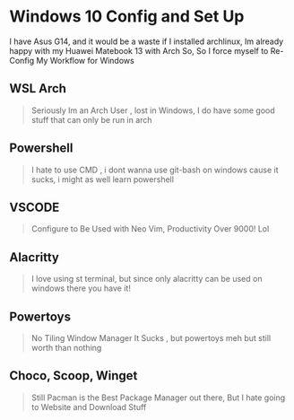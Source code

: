 # Windows 10 Config and Set Up

I have Asus G14, and it would be a waste if I installed archlinux, Im already happy with my Huawei Matebook 13 with Arch So, So I force myself to Re-Config My Workflow for Windows

## WSL Arch
> Seriously Im an Arch User , lost in Windows, I do have some good stuff that can only be run in arch

## Powershell
> I hate to use CMD , i dont wanna use git-bash on windows cause it sucks, i might as well learn powershell 

## VSCODE
> Configure to Be Used with Neo Vim, Productivity Over 9000! Lol

## Alacritty
> I love using st terminal, but since only alacritty can be used on windows there you have it!

## Powertoys
> No Tiling Window Manager It Sucks , but powertoys meh but still worth than nothing

## Choco, Scoop, Winget
> Still Pacman is the Best Package Manager out there, But I hate going to Website and Download Stuff
